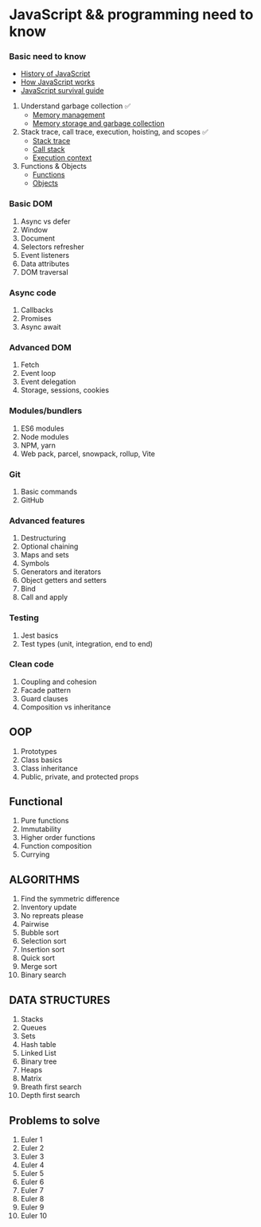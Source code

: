 # JavaScript && programming need to know

### Basic need to know

- [History of JavaScript](https://fireship.io/courses/javascript/intro-history/)
- [How JavaScript works](https://fireship.io/courses/javascript/intro-how-js-works/)
- [JavaScript survival guide](https://fireship.io/courses/javascript/beginner-js-survival-guide/)

1. Understand garbage collection ✅
   - [Memory management](https://developer.mozilla.org/en-US/docs/Web/JavaScript/Memory_management)
   - [Memory storage and garbage collection](https://www.youtube.com/watch?v=Hci9Bb4_fkA)
2. Stack trace, call trace, execution, hoisting, and scopes ✅
   - [Stack trace](https://www.sentinelone.com/blog/javascript-stack-trace-understanding-it-and-using-it-to-debug/#:~:text=A%20stack%20trace%20is%20a,console.)
   - [Call stack](https://www.youtube.com/watch?v=-G9c4CMMUKc)
   - [Execution context](https://www.youtube.com/watch?v=Fd9VaW0M7K4)
3. Functions & Objects
   - [Functions](https://fireship.io/courses/javascript/beginner-js-functions/)
   - [Objects](https://fireship.io/courses/javascript/beginner-js-objects/)

### Basic DOM

1. Async vs defer
2. Window
3. Document
4. Selectors refresher
5. Event listeners
6. Data attributes
7. DOM traversal

### Async code

1. Callbacks
2. Promises
3. Async await

### Advanced DOM

1. Fetch
2. Event loop
3. Event delegation
4. Storage, sessions, cookies

### Modules/bundlers

1. ES6 modules
2. Node modules
3. NPM, yarn
4. Web pack, parcel, snowpack, rollup, Vite

### Git

1. Basic commands
2. GitHub

### Advanced features

1. Destructuring
2. Optional chaining
3. Maps and sets
4. Symbols
5. Generators and iterators
6. Object getters and setters
7. Bind
8. Call and apply

### Testing

1. Jest basics
2. Test types (unit, integration, end to end)

### Clean code

1. Coupling and cohesion
2. Facade pattern
3. Guard clauses
4. Composition vs inheritance

## OOP

1. Prototypes
2. Class basics
3. Class inheritance
4. Public, private, and protected props

## Functional

1. Pure functions
2. Immutability
3. Higher order functions
4. Function composition
5. Currying

## ALGORITHMS

1. Find the symmetric difference
2. Inventory update
3. No repreats please
4. Pairwise
5. Bubble sort
6. Selection sort
7. Insertion sort
8. Quick sort
9. Merge sort
10. Binary search

## DATA STRUCTURES

1. Stacks
2. Queues
3. Sets
4. Hash table
5. Linked List
6. Binary tree
7. Heaps
8. Matrix
9. Breath first search
10. Depth first search

## Problems to solve

1. Euler 1
2. Euler 2
3. Euler 3
4. Euler 4
5. Euler 5
6. Euler 6
7. Euler 7
8. Euler 8
9. Euler 9
10. Euler 10
